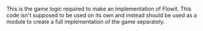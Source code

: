 This is the game logic required to make an implementation of Flowit.
This code isn't supposed to be used on its own and instead should be used as a module to create a full implementation of the game separately.
